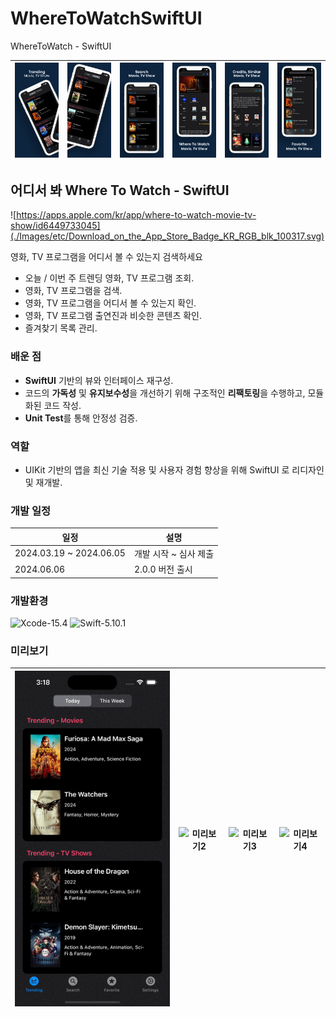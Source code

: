 # WhereToWatchSwiftUI

WhereToWatch - SwiftUI

|![스크린샷1](./Images/Screenshot_6.7/EN_01.png)|![스크린샷2](./Images/Screenshot_6.7/EN_02.png)|![스크린샷3](./Images/Screenshot_6.7/EN_03.png)|![스크린샷4](./Images/Screenshot_6.7/EN_04.png)|![스크린샷5](./Images/Screenshot_6.7/EN_05.png)|![스크린샷6](./Images/Screenshot_6.7/EN_06.png)|
|:--:|:--:|:--:|:--:|:--:|:--:|

## 어디서 봐 Where To Watch - SwiftUI

![https://apps.apple.com/kr/app/where-to-watch-movie-tv-show/id6449733045](./Images/etc/Download_on_the_App_Store_Badge_KR_RGB_blk_100317.svg)

영화, TV 프로그램을 어디서 볼 수 있는지 검색하세요

* 오늘 / 이번 주 트렌딩 영화, TV 프로그램 조회.
* 영화, TV 프로그램을 검색.
* 영화, TV 프로그램을 어디서 볼 수 있는지 확인.
* 영화, TV 프로그램 출연진과 비슷한 콘텐츠 확인.
* 즐겨찾기 목록 관리.

### 배운 점

* **SwiftUI** 기반의 뷰와 인터페이스 재구성.
* 코드의 **가독성** 및 **유지보수성**을 개선하기 위해 구조적인 **리팩토링**을 수행하고, 모듈화된 코드 작성.
* **Unit Test**를 통해 안정성 검증.

### 역할

* UIKit 기반의 앱을 최신 기술 적용 및 사용자 경험 향상을 위해 SwiftUI 로 리디자인 및 재개발.

### 개발 일정

| 일정 | 설명 |
| --- | --- |
| 2024.03.19 ~ 2024.06.05 | 개발 시작 ~ 심사 제출 |
| 2024.06.06 | 2.0.0 버전 출시 |

### 개발환경

![Xcode-15.4](https://img.shields.io/badge/Xcode-15.4-blue)
![Swift-5.10.1](https://img.shields.io/badge/Swift-5.10.1-red)

### 미리보기

|![미리보기1](./Images/ScreenRecording/1.gif)|![미리보기2](./Images/ScreenRecording/2.gif)|![미리보기3](./Images/ScreenRecording/3.gif)|![미리보기4](./Images/ScreenRecording/4.gif)|
|:--:|:--:|:--:|:--:|
